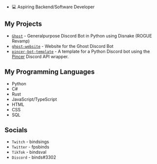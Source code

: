 - 💻 Aspiring Backend/Software Developer

## My Projects
- [```Ghost```](https://github.com/akabinds/Ghost) - Generalpurpose Discord Bot in Python using Disnake (ROGUE Revamp)
- [```ghost-website```](https://github.com/akabinds/ghost-website) - Website for the Ghost Discord Bot
- [```pincer-bot-template```](https://github.com/akabinds/pincer-bot-template) - A template for a Python Discord bot using the [Pincer](https://github.com/Pincer-org/Pincer) Discord API wrapper.

## My Programming Languages
- Python
- C#
- Rust
- JavaScript/TypeScript
- HTML
- CSS
- SQL

## Socials
- ```Twitch``` - bindsings
- ```Twitter``` - fpsbinds
- ```TikTok``` - bindsval
- ```Discord``` - binds#3302
